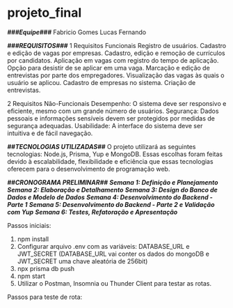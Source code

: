 # projeto_final
***###Equipe###***
  Fabricio Gomes
  Lucas Fernando

  
***###REQUISITOS###***
  1 Requisitos Funcionais
    Registro de usuários.
    Cadastro e edição de vagas por empresas.
    Cadastro, edição e remoção de currículos por candidatos.
    Aplicação em vagas com registro do tempo de aplicação.
    Opção para desistir de se aplicar em uma vaga.
    Marcação e edição de entrevistas por parte dos empregadores.
    Visualização das vagas às quais o usuário se aplicou.
    Cadastro de empresas no sistema.
    Criação de entrevistas.

    
  2 Requisitos Não-Funcionais
    Desempenho: O sistema deve ser responsivo e eficiente, mesmo com um grande número de usuários.
    Segurança: Dados pessoais e informações sensíveis devem ser protegidos por medidas de segurança adequadas.
    Usabilidade: A interface do sistema deve ser intuitiva e de fácil navegação.

    
***##TECNOLOGIAS UTILIZADAS##***
  O projeto utilizará as seguintes tecnologias: Node.js, Prisma, Yup e MongoDB. 
  Essas escolhas foram feitas devido à escalabilidade, flexibilidade e eficiência que essas tecnologias oferecem 
  para o desenvolvimento de programação web.

***##CRONOGRAMA PRELIMINAR##***
***Semana 1: Definição e Planejamento***
***Semana 2: Elaboração e Detalhamento***
***Semana 3: Design do Banco de Dados e Modelo de Dados***
***Semana 4: Desenvolvimento do Backend - Parte 1***
***Semana 5: Desenvolvimento do Backend - Parte 2 e Validação com Yup***
***Semana 6: Testes, Refatoração e Apresentação***

Passos iniciais:
1. npm install
2. Configurar arquivo .env com as variáveis: DATABASE_URL e JWT_SECRET (DATABASE_URL vai conter os dados do mongoDB e JWT_SECRET uma chave aleatória de 256bit)
3. npx prisma db push
4. npm start
5. Utilizar o Postman, Insomnia ou Thunder Client para testar as rotas.
  
Passos para teste de rota:
